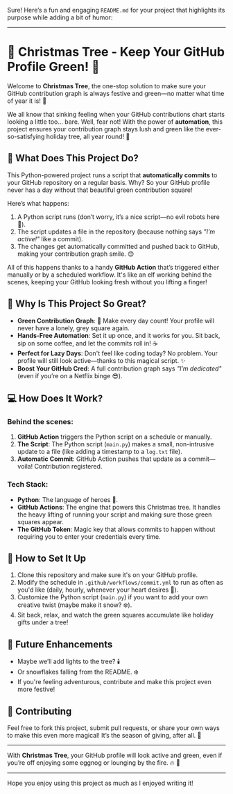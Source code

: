 Sure! Here’s a fun and engaging `README.md` for your project that highlights its purpose while adding a bit of humor:

---

# 🎄 Christmas Tree - Keep Your GitHub Profile Green! 🎄

Welcome to **Christmas Tree**, the one-stop solution to make sure your GitHub contribution graph is always festive and green—no matter what time of year it is! 🌱

We all know that sinking feeling when your GitHub contributions chart starts looking a little too... bare. Well, fear not! With the power of **automation**, this project ensures your contribution graph stays lush and green like the ever-so-satisfying holiday tree, all year round! 🌟

## 🚀 What Does This Project Do?

This Python-powered project runs a script that **automatically commits** to your GitHub repository on a regular basis. Why? So your GitHub profile never has a day without that beautiful green contribution square!

Here’s what happens:

1. A Python script runs (don’t worry, it’s a nice script—no evil robots here 🤖).
2. The script updates a file in the repository (because nothing says *"I’m active!"* like a commit).
3. The changes get automatically committed and pushed back to GitHub, making your contribution graph smile. 😊

All of this happens thanks to a handy **GitHub Action** that’s triggered either manually or by a scheduled workflow. It's like an elf working behind the scenes, keeping your GitHub looking fresh without you lifting a finger!

## 🎉 Why Is This Project So Great?

- **Green Contribution Graph**: 🌿 Make every day count! Your profile will never have a lonely, grey square again.
- **Hands-Free Automation**: Set it up once, and it works for you. Sit back, sip on some coffee, and let the commits roll in! ☕
- **Perfect for Lazy Days**: Don't feel like coding today? No problem. Your profile will still look active—thanks to this magical script. ✨
- **Boost Your GitHub Cred**: A full contribution graph says *"I’m dedicated"* (even if you’re on a Netflix binge 😎).
  
## 💻 How Does It Work?

### Behind the scenes:
1. **GitHub Action** triggers the Python script on a schedule or manually.
2. **The Script**: The Python script (`main.py`) makes a small, non-intrusive update to a file (like adding a timestamp to a `log.txt` file).
3. **Automatic Commit**: GitHub Action pushes that update as a commit—voila! Contribution registered.

### Tech Stack:
- **Python**: The language of heroes 🐍.
- **GitHub Actions**: The engine that powers this Christmas tree. It handles the heavy lifting of running your script and making sure those green squares appear.
- **The GitHub Token**: Magic key that allows commits to happen without requiring you to enter your credentials every time.

## 🌟 How to Set It Up

1. Clone this repository and make sure it's on your GitHub profile.
2. Modify the schedule in `.github/workflows/commit.yml` to run as often as you'd like (daily, hourly, whenever your heart desires 💚).
3. Customize the Python script (`main.py`) if you want to add your own creative twist (maybe make it snow? ❄️).
4. Sit back, relax, and watch the green squares accumulate like holiday gifts under a tree!

## 🎅 Future Enhancements
- Maybe we’ll add lights to the tree? 🕯️
- Or snowflakes falling from the README. ❄️
- If you're feeling adventurous, contribute and make this project even more festive!

## 🤝 Contributing

Feel free to fork this project, submit pull requests, or share your own ways to make this even more magical! It’s the season of giving, after all. 🎁

---

With **Christmas Tree**, your GitHub profile will look active and green, even if you’re off enjoying some eggnog or lounging by the fire. 🔥 🎄

---

Hope you enjoy using this project as much as I enjoyed writing it!
